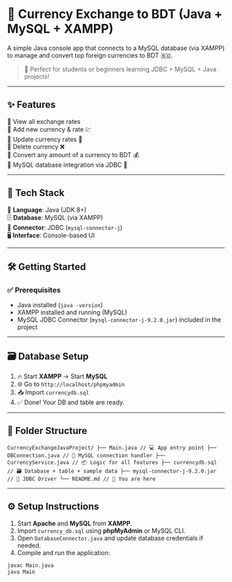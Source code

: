 # 💱 Currency Exchange to BDT (Java + MySQL + XAMPP)

A simple Java console app that connects to a MySQL database (via XAMPP) to manage and convert top foreign currencies to BDT 🇧🇩.

> 🎯 Perfect for students or beginners learning JDBC + MySQL + Java projects!

---

## ✨ Features

🔹 View all exchange rates  
🔹 Add new currency & rate 💹  
🔹 Update currency rates 🔧  
🔹 Delete currency ❌  
🔹 Convert any amount of a currency to BDT 💰  
🔹 MySQL database integration via JDBC 🔗  

---

## 🧰 Tech Stack

🧠 **Language**: Java (JDK 8+)  
🗄️ **Database**: MySQL (via XAMPP)  
🔌 **Connector**: JDBC (`mysql-connector-j`)  
🖥️ **Interface**: Console-based UI  

---

## 🛠️ Getting Started

### ✅ Prerequisites

- Java installed (`java -version`)
- XAMPP installed and running (MySQL)
- MySQL JDBC Connector (`mysql-connector-j-9.2.0.jar`) included in the project

---

## 🗃️ Database Setup

1. 🔥 Start **XAMPP** → Start **MySQL**
2. 🌐 Go to `http://localhost/phpmyadmin`
3. 📥 Import `currencydb.sql`
4. ✅ Done! Your DB and table are ready.

---

##  📂 Folder Structure

``` CurrencyExchangeJavaProject/ ├── Main.java // 💻 App entry point ├── DBConnection.java // 🔌 MySQL connection handler ├── CurrencyService.java // 📦 Logic for all features ├── currencydb.sql // 🗃️ Database + table + sample data ├── mysql-connector-j-9.2.0.jar // 🧪 JDBC Driver └── README.md // 📖 You are here ```

---

## ⚙️ Setup Instructions

1. Start **Apache** and **MySQL** from **XAMPP**.
2. Import `currency_db.sql` using **phpMyAdmin** or MySQL CLI.
3. Open `DatabaseConnector.java` and update database credentials if needed.
4. Compile and run the application:

```bash
javac Main.java
java Main


